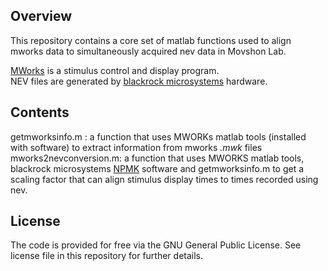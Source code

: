 **Overview**
---
This repository contains a core set of matlab functions used to align mworks data to simultaneously acquired nev data in Movshon Lab.

[MWorks](https://mworks.github.io/) is a stimulus control and display program.  
NEV files are generated by [blackrock microsystems](http://blackrockmicro.com/) hardware.

**Contents**
---
getmworksinfo.m : a function that uses MWORKs matlab tools (installed with software) to extract information from mworks *.mwk* files
mworks2nevconversion.m: a function that uses MWORKS matlab tools, blackrock microsystems [NPMK](https://github.com/BlackrockMicrosystems/NPMK/tree/master/NPMK) software and getmworksinfo.m to get a scaling factor that can align stimulus display times to times recorded using nev.

**License**
---
The code is provided for free via the GNU General Public License. See license file in this repository for further details.
